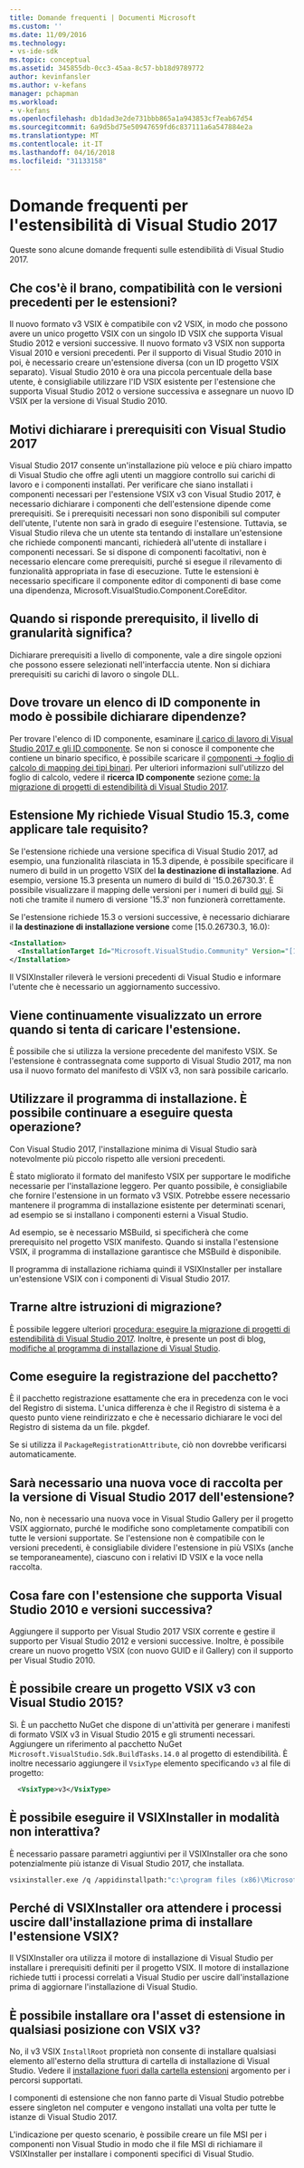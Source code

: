 ```yaml
---
title: Domande frequenti | Documenti Microsoft
ms.custom: ''
ms.date: 11/09/2016
ms.technology:
- vs-ide-sdk
ms.topic: conceptual
ms.assetid: 345855db-0cc3-45aa-8c57-bb18d9789772
author: kevinfansler
ms.author: v-kefans
manager: pchapman
ms.workload:
- v-kefans
ms.openlocfilehash: db1dad3e2de731bbb865a1a943853cf7eab67d54
ms.sourcegitcommit: 6a9d5bd75e50947659fd6c837111a6a547884e2a
ms.translationtype: MT
ms.contentlocale: it-IT
ms.lasthandoff: 04/16/2018
ms.locfileid: "31133158"
---
```

# <a name="faq-for-visual-studio-2017-extensibility"></a>Domande frequenti per l'estensibilità di Visual Studio 2017

Queste sono alcune domande frequenti sulle estendibilità di Visual Studio 2017.

## <a name="what-is-the-backwards-compatibility-story-for-extensions"></a>Che cos'è il brano, compatibilità con le versioni precedenti per le estensioni?

Il nuovo formato v3 VSIX è compatibile con v2 VSIX, in modo che possono avere un unico progetto VSIX con un singolo ID VSIX che supporta Visual Studio 2012 e versioni successive. Il nuovo formato v3 VSIX non supporta Visual 2010 e versioni precedenti. Per il supporto di Visual Studio 2010 in poi, è necessario creare un'estensione diversa (con un ID progetto VSIX separato). Visual Studio 2010 è ora una piccola percentuale della base utente, è consigliabile utilizzare l'ID VSIX esistente per l'estensione che supporta Visual Studio 2012 o versione successiva e assegnare un nuovo ID VSIX per la versione di Visual Studio 2010.

## <a name="why-do-i-need-to-declare-prerequisites-with-visual-studio-2017"></a>Motivi dichiarare i prerequisiti con Visual Studio 2017

Visual Studio 2017 consente un'installazione più veloce e più chiaro impatto di Visual Studio che offre agli utenti un maggiore controllo sui carichi di lavoro e i componenti installati. Per verificare che siano installati i componenti necessari per l'estensione VSIX v3 con Visual Studio 2017, è necessario dichiarare i componenti che dell'estensione dipende come prerequisiti. Se i prerequisiti necessari non sono disponibili sul computer dell'utente, l'utente non sarà in grado di eseguire l'estensione. Tuttavia, se Visual Studio rileva che un utente sta tentando di installare un'estensione che richiede componenti mancanti, richiederà all'utente di installare i componenti necessari. Se si dispone di componenti facoltativi, non è necessario elencare come prerequisiti, purché si esegue il rilevamento di funzionalità appropriata in fase di esecuzione. Tutte le estensioni è necessario specificare il componente editor di componenti di base come una dipendenza, Microsoft.VisualStudio.Component.CoreEditor.

## <a name="when-you-say-prerequisite-what-level-of-granularity-do-you-mean"></a>Quando si risponde prerequisito, il livello di granularità significa?

Dichiarare prerequisiti a livello di componente, vale a dire singole opzioni che possono essere selezionati nell'interfaccia utente. Non si dichiara prerequisiti su carichi di lavoro o singole DLL.

## <a name="where-do-i-find-a-list-of-component-ids-so-i-can-declare-dependencies"></a>Dove trovare un elenco di ID componente in modo è possibile dichiarare dipendenze?

Per trovare l'elenco di ID componente, esaminare [il carico di lavoro di Visual Studio 2017 e gli ID componente](https://aka.ms/vs2017componentIDs). Se non si conosce il componente che contiene un binario specifico, è possibile scaricare il [componenti -> foglio di calcolo di mapping dei tipi binari](https://aka.ms/vs2017componentid-binaries). Per ulteriori informazioni sull'utilizzo del foglio di calcolo, vedere il **ricerca ID componente** sezione [come: la migrazione di progetti di estendibilità di Visual Studio 2017](how-to-migrate-extensibility-projects-to-visual-studio-2017.md).

## <a name="my-extension-requires-visual-studio-153-how-do-i-enforce-that-requirement"></a>Estensione My richiede Visual Studio 15.3, come applicare tale requisito?

Se l'estensione richiede una versione specifica di Visual Studio 2017, ad esempio, una funzionalità rilasciata in 15.3 dipende, è possibile specificare il numero di build in un progetto VSIX del **la destinazione di installazione**. Ad esempio, versione 15.3 presenta un numero di build di '15.0.26730.3'. È possibile visualizzare il mapping delle versioni per i numeri di build [qui](../install/visual-studio-build-numbers-and-release-dates.md). Si noti che tramite il numero di versione '15.3' non funzionerà correttamente.

Se l'estensione richiede 15.3 o versioni successive, è necessario dichiarare il **la destinazione di installazione versione** come [15.0.26730.3, 16.0):

```xml
<Installation>
  <InstallationTarget Id="Microsoft.VisualStudio.Community" Version="[15.0.26730.3, 16.0)" />
</Installation>
```

Il VSIXInstaller rileverà le versioni precedenti di Visual Studio e informare l'utente che è necessario un aggiornamento successivo.

## <a name="i-keep-getting-an-error-when-i-try-to-upload-my-extension"></a>Viene continuamente visualizzato un errore quando si tenta di caricare l'estensione.

È possibile che si utilizza la versione precedente del manifesto VSIX. Se l'estensione è contrassegnata come supporto di Visual Studio 2017, ma non usa il nuovo formato del manifesto di VSIX v3, non sarà possibile caricarlo.

## <a name="i-use-my-own-installer-can-i-continue-to-do-that"></a>Utilizzare il programma di installazione. È possibile continuare a eseguire questa operazione?

Con Visual Studio 2017, l'installazione minima di Visual Studio sarà notevolmente più piccolo rispetto alle versioni precedenti.

È stato migliorato il formato del manifesto VSIX per supportare le modifiche necessarie per l'installazione leggero. Per quanto possibile, è consigliabile che fornire l'estensione in un formato v3 VSIX. Potrebbe essere necessario mantenere il programma di installazione esistente per determinati scenari, ad esempio se si installano i componenti esterni a Visual Studio.

Ad esempio, se è necessario MSBuild, si specificherà che come prerequisito nel progetto VSIX manifesto. Quando si installa l'estensione VSIX, il programma di installazione garantisce che MSBuild è disponibile.

Il programma di installazione richiama quindi il VSIXInstaller per installare un'estensione VSIX con i componenti di Visual Studio 2017.

## <a name="can-you-give-me-more-migration-guidance"></a>Trarne altre istruzioni di migrazione?

È possibile leggere ulteriori [procedura: eseguire la migrazione di progetti di estendibilità di Visual Studio 2017](how-to-migrate-extensibility-projects-to-visual-studio-2017.md). Inoltre, è presente un post di blog, [modifiche al programma di installazione di Visual Studio](https://blogs.msdn.microsoft.com/heaths/2016/09/15/changes-to-visual-studio-15-setup).

## <a name="how-do-i-do-package-registration"></a>Come eseguire la registrazione del pacchetto?

È il pacchetto registrazione esattamente che era in precedenza con le voci del Registro di sistema. L'unica differenza è che il Registro di sistema è a questo punto viene reindirizzato e che è necessario dichiarare le voci del Registro di sistema da un file. pkgdef.

Se si utilizza il `PackageRegistrationAttribute`, ciò non dovrebbe verificarsi automaticamente.

## <a name="will-i-need-a-new-gallery-entry-for-the-visual-studio-2017-version-of-my-extension"></a>Sarà necessario una nuova voce di raccolta per la versione di Visual Studio 2017 dell'estensione?

No, non è necessario una nuova voce in Visual Studio Gallery per il progetto VSIX aggiornato, purché le modifiche sono completamente compatibili con tutte le versioni supportate. Se l'estensione non è compatibile con le versioni precedenti, è consigliabile dividere l'estensione in più VSIXs (anche se temporaneamente), ciascuno con i relativi ID VSIX e la voce nella raccolta.

## <a name="what-should-i-do-with-my-extension-that-currently-supports-visual-studio-2010-and-later"></a>Cosa fare con l'estensione che supporta Visual Studio 2010 e versioni successiva?

Aggiungere il supporto per Visual Studio 2017 VSIX corrente e gestire il supporto per Visual Studio 2012 e versioni successive. Inoltre, è possibile creare un nuovo progetto VSIX (con nuovo GUID e il Gallery) con il supporto per Visual Studio 2010.

## <a name="can-i-build-a-vsix-v3-with-visual-studio-2015"></a>È possibile creare un progetto VSIX v3 con Visual Studio 2015?

Sì. È un pacchetto NuGet che dispone di un'attività per generare i manifesti di formato VSIX v3 in Visual Studio 2015 e gli strumenti necessari. Aggiungere un riferimento al pacchetto NuGet `Microsoft.VisualStudio.Sdk.BuildTasks.14.0` al progetto di estendibilità. È inoltre necessario aggiungere il `VsixType` elemento specificando `v3` al file di progetto:

```xml
  <VsixType>v3</VsixType>
```

## <a name="can-i-run-the-vsixinstaller-in-quiet-mode"></a>È possibile eseguire il VSIXInstaller in modalità non interattiva?

È necessario passare parametri aggiuntivi per il VSIXInstaller ora che sono potenzialmente più istanze di Visual Studio 2017, che installata.

```bash
vsixinstaller.exe /q /appidinstallpath:"c:\program files (x86)\Microsoft Visual Studio\2017\Enterprise\Common7\IDE\devenv.exe" /appidname:"Visual Studio" /logFile:<path to log file> /skuName:Enterprise /skuVersion:15.0.25810.0 "KendoUI.Mvc.VSPackage.vsix"
```

## <a name="why-does-the-vsixinstaller-now-wait-for-processes-to-exit-before-installing-the-vsix"></a>Perché di VSIXInstaller ora attendere i processi uscire dall'installazione prima di installare l'estensione VSIX?

Il VSIXInstaller ora utilizza il motore di installazione di Visual Studio per installare i prerequisiti definiti per il progetto VSIX. Il motore di installazione richiede tutti i processi correlati a Visual Studio per uscire dall'installazione prima di aggiornare l'installazione di Visual Studio.

## <a name="can-i-now-install-my-extension-assets-to-any-location-with-vsix-v3"></a>È possibile installare ora l'asset di estensione in qualsiasi posizione con VSIX v3?

No, il v3 VSIX `InstallRoot` proprietà non consente di installare qualsiasi elemento all'esterno della struttura di cartella di installazione di Visual Studio. Vedere il [installazione fuori dalla cartella estensioni](set-install-root.md) argomento per i percorsi supportati. 

I componenti di estensione che non fanno parte di Visual Studio potrebbe essere singleton nel computer e vengono installati una volta per tutte le istanze di Visual Studio 2017.

L'indicazione per questo scenario, è possibile creare un file MSI per i componenti non Visual Studio in modo che il file MSI di richiamare il VSIXInstaller per installare i componenti specifici di Visual Studio.